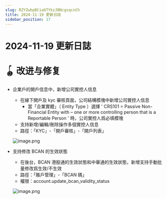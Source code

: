 ```yaml
---
slug: RZYZwbpBCia6TYkzJBNcgsqcnCh
title: 2024-11-19 更新日誌
sidebar_position: 17
---
```



# 2024-11-19 更新日誌


# 🪀 改进与修复

- 企業戶的開戶信息中，新增公司實控人信息
    - 在線下開戶及 kyc 審核頁面，公司結構模塊中新增公司實控人信息
        - 當「企業實體」（ Entity Type ）選擇 ' CRS101 = Passive Non-Financial Entity with – one or more controlling person that is a Reportable Person ' 時，公司實控人爲必填模塊
    - 支持新增/編輯/刪除操作多個實控人信息
    - 路徑：「KYC」-「開戶審核」-「開戶列表」

    ![image.png](/assets/193233642942c5f65aef6804199ad576.png)

- 支持修改 BCAN 的生效狀態
    - 在後台，BCAN 港股通的生效狀態和中華通的生效狀態，新增支持手動批量修改爲生效/不生效
    - 路徑：「賬戶管理」-「BCAN 碼」
    - 權限：account.update_bcan_validity_status

    ![image.png](/assets/c269001f268b760f4a764d0d646cc3fc.png)

